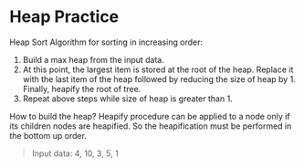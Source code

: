 # Heap Practice
Heap Sort Algorithm for sorting in increasing order:
1. Build a max heap from the input data.
2. At this point, the largest item is stored at the root of the heap. 
  Replace it with the last item of the heap followed by reducing the size of heap by 1. Finally, heapify the root of tree.
3. Repeat above steps while size of heap is greater than 1.

How to build the heap?
Heapify procedure can be applied to a node only if its children nodes are heapified.
So the heapification must be performed in the bottom up order.

> Input data: 4, 10, 3, 5, 1
